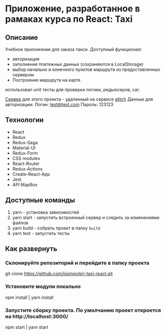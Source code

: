 # Приложение, разработанное в рамаках курса по React: Taxi

## Описание

Учебное приложение для заказа такси. Доступный функционал:

- авторизация
- заполнение платежных данных (сохраняются в LocalStorage)
- выбор начально и конечного пунктов маршрута из предоставленных сервером
- Построение маршрута на карте

использовал unit тесты для проверки логики, редьюсеров, саг.

[Сервер](https://loft-taxi.glitch.me/) для этого проекта - удаленный на сервисе [glitch](https://glitch.com/)
Данные для авторизации:
Логин: test@test.com
Пароль: 123123

## Технологии

- React
- Redux
- Redux-Saga
- Material-UI
- Redux-Form
- CSS modules
- React-Router
- Redux-Actions
- Create-React-App
- Jest
- API MapBox

## Доступные команды

1. yarn - установка зависимостей
2. yarn start - запустить встроенный сервер и следить за изменениями файлов
3. yarn build - собрать проект в папку `build`
4. yarn test - запустить тесты

## Как развернуть

### Склонируйте репозиторий и перейдите в папку проекта

git clone https://github.com/isionov/prj-taxi-react.git

### Установите модули локально

npm install | yarn install

### Запустите сборку проекта. По умолчанию проект откроется на http://localhost:3000/

npm start | yarn start
